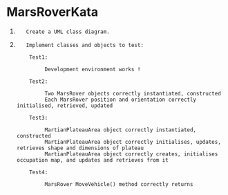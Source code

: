# MarsRoverKata

1.        Create a UML class diagram. 
2.        Implement classes and objects to test:

           Test1:
           
                Development environment works ! 

           Test2:
           
                Two MarsRover objects correctly instantiated, constructed
                Each MarsRover position and orientation correctly initialised, retrieved, updated 

           Test3:

                MartianPlateauArea object correctly instantiated, constructed
                MartianPlateauArea object correctly initialises, updates, retrieves shape and dimensions of plateau
                MartianPlateauArea object correctly creates, initialises occupation map, and updates and retrieves from it

           Test4:
           
                MarsRover MoveVehicle() method correctly returns

